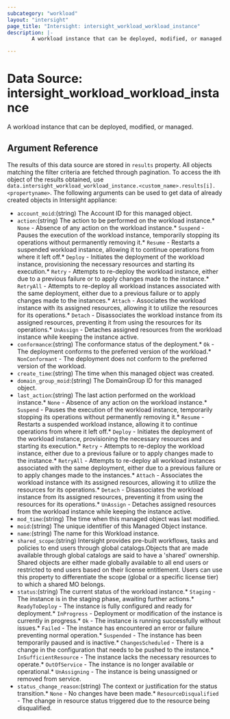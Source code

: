 ```yaml
---
subcategory: "workload"
layout: "intersight"
page_title: "Intersight: intersight_workload_workload_instance"
description: |-
        A workload instance that can be deployed, modified, or managed.

---
```


# Data Source: intersight_workload_workload_instance
A workload instance that can be deployed, modified, or managed.
## Argument Reference
The results of this data source are stored in `results` property.
All objects matching the filter criteria are fetched through pagination.
To access the ith object of the results obtained, use `data.intersight_workload_workload_instance.<custom_name>.results[i].<propertyname>`.
The following arguments can be used to get data of already created objects in Intersight appliance:
* `account_moid`:(string) The Account ID for this managed object. 
* `action`:(string) The action to be performed on the workload instance.* `None` - Absence of any action on the workload instance.* `Suspend` - Pauses the execution of the workload instance, temporarily stopping its operations without permanently removing it.* `Resume` - Restarts a suspended workload instance, allowing it to continue operations from where it left off.* `Deploy` - Initiates the deployment of the workload instance, provisioning the necessary resources and starting its execution.* `Retry` - Attempts to re-deploy the workload instance, either due to a previous failure or to apply changes made to the instance.* `RetryAll` - Attempts to re-deploy all workload instances associated with the same deployment, either due to a previous failure or to apply changes made to the instances.* `Attach` - Associates the workload instance with its assigned resources, allowing it to utilize the resources for its operations.* `Detach` - Disassociates the workload instance from its assigned resources, preventing it from using the resources for its operations.* `UnAssign` - Detaches assigned resources from the workload instance while keeping the instance active. 
* `conformance`:(string) The conformance status of the deployment.* `Ok` - The deployment conforms to the preferred version of the workload.* `NonConformant` - The deployment does not conform to the preferred version of the workload. 
* `create_time`:(string) The time when this managed object was created. 
* `domain_group_moid`:(string) The DomainGroup ID for this managed object. 
* `last_action`:(string) The last action performed on the workload instance.* `None` - Absence of any action on the workload instance.* `Suspend` - Pauses the execution of the workload instance, temporarily stopping its operations without permanently removing it.* `Resume` - Restarts a suspended workload instance, allowing it to continue operations from where it left off.* `Deploy` - Initiates the deployment of the workload instance, provisioning the necessary resources and starting its execution.* `Retry` - Attempts to re-deploy the workload instance, either due to a previous failure or to apply changes made to the instance.* `RetryAll` - Attempts to re-deploy all workload instances associated with the same deployment, either due to a previous failure or to apply changes made to the instances.* `Attach` - Associates the workload instance with its assigned resources, allowing it to utilize the resources for its operations.* `Detach` - Disassociates the workload instance from its assigned resources, preventing it from using the resources for its operations.* `UnAssign` - Detaches assigned resources from the workload instance while keeping the instance active. 
* `mod_time`:(string) The time when this managed object was last modified. 
* `moid`:(string) The unique identifier of this Managed Object instance. 
* `name`:(string) The name for this Workload instance. 
* `shared_scope`:(string) Intersight provides pre-built workflows, tasks and policies to end users through global catalogs.Objects that are made available through global catalogs are said to have a 'shared' ownership. Shared objects are either made globally available to all end users or restricted to end users based on their license entitlement. Users can use this property to differentiate the scope (global or a specific license tier) to which a shared MO belongs. 
* `status`:(string) The current status of the workload instance.* `Staging` - The instance is in the staging phase, awaiting further actions.* `ReadyToDeploy` - The instance is fully configured and ready for deployment.* `InProgress` - Deployment or modification of the instance is currently in progress.* `Ok` - The instance is running successfully without issues.* `Failed` - The instance has encountered an error or failure preventing normal operation.* `Suspended` - The instance has been temporarily paused and is inactive.* `ChangesScheduled` - There is a change in the configuration that needs to be pushed to the instance.* `InSufficientResource` - The instance lacks the necessary resources to operate.* `OutOfService` - The instance is no longer available or operational.* `UnAssigning` - The instance is being unassigned or removed from service. 
* `status_change_reason`:(string) The context or justification for the status transition.* `None` - No changes have been made.* `ResourceDisqualified` - The change in resource status triggered due to the resource being disqualified. 
 
